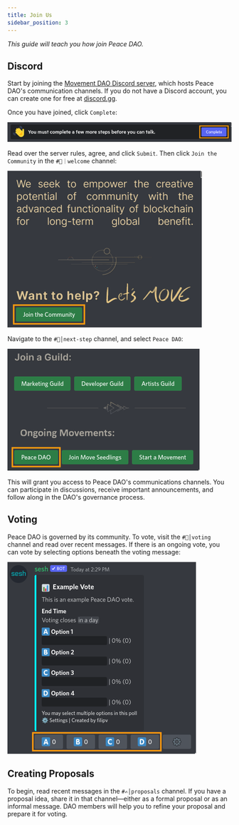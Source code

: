 ```yaml
---
title: Join Us
sidebar_position: 3
---
```


*This guide will teach you how join Peace DAO.*

## Discord

Start by joining the [Movement DAO Discord server](https://discord.gg/movexyz), which hosts Peace DAO's communication channels. If you do not have a Discord account, you can create one for free at [discord.gg](https://discord.gg).

Once you have joined, click `Complete`:

![](discord0.png)

Read over the server rules, agree, and click `Submit`. Then click `Join the Community` in the `#🌱｜welcome` channel:

![](discord1.png)

Navigate to the `#🔑│next-step` channel, and select `Peace DAO`:

![](discord2.png)

This will grant you access to Peace DAO's communications channels. You can participate in discussions, receive important announcements, and follow along in the DAO's governance process.

## Voting

Peace DAO is governed by its community. To vote, visit the `#📩│voting` channel and read over recent messages. If there is an ongoing vote, you can vote by selecting options beneath the voting message:

![](discord3.png)

## Creating Proposals

To begin, read recent messages in the `#✍│proposals` channel. If you have a proposal idea, share it in that channel—either as a formal proposal or as an informal message. DAO members will help you to refine your proposal and prepare it for voting.
